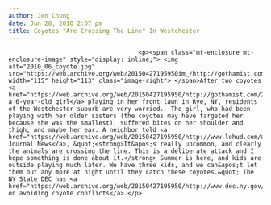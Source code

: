 ```yaml
---
author: Jen Chung
date: Jun 28, 2010 2:07 pm
title: Coyotes "Are Crossing The Line" In Westchester
---
```


	
										<p><span class="mt-enclosure mt-enclosure-image" style="display: inline;"> <img alt="2010_06_coyote.jpg" src="https://web.archive.org/web/20150427195950im_/http://gothamist.com/attachments/jen/2010_06_coyote.jpg" width="115" height="113" class="image-right"> </span>After two coyotes <a href="https://web.archive.org/web/20150427195950/http://gothamist.com/2010/06/27/coyotes_attack_girl_playing_in_west.php">attacked a 6-year-old girl</a> playing in her front lawn in Rye, NY, residents of the Westchester suburb are very worried.  The girl, who had been playing with her older sisters (the coyotes may have targeted her because she was the smallest), suffered bites on her shoulder and thigh, and maybe her ear. A neighbor told <a href="https://web.archive.org/web/20150427195950/http://www.lohud.com/article/20106280329">the Journal News</a>, &quot;<strong>It&apos;s really uncommon, and clearly the animals are crossing the line. This is a deliberate attack and I hope something is done about it.</strong> Summer is here, and kids are outside playing much later. We have three kids, and we can&apos;t let them out any more at night until they catch these coyotes.&quot; The NY State DEC has <a href="https://web.archive.org/web/20150427195950/http://www.dec.ny.gov/environmentdec/19062.html">tips on avoiding coyote conflicts</a>.</p>					
										
									
				
